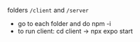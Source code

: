 folders `/client` and `/server`

- go to each folder and do npm -i
- to run client: cd client -> npx expo start
